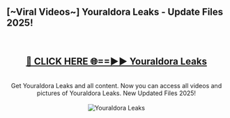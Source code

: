 <h2>[~Viral Videos~] Youraldora Leaks - Update Files 2025!</h2>
<br>
<div align="center">
<h2><a href="https://betterlinks.top/A2PfLJ" rel="nofollow">🔴 CLICK HERE 🌐==►► Youraldora Leaks</a></h2>
<br>
Get Youraldora Leaks and all content. Now you can access all videos and pictures of Youraldora Leaks. New Updated Files 2025!
<br>
<br>
<a href="https://betterlinks.top/A2PfLJ" rel="nofollow" data-target="animated-image.originalLink"><img src="https://i.ibb.co.com/WyWwxjT/player-gif2.gif" alt="Youraldora Leaks" style="max-width: 100%; display: inline-block;" data-target="animated-image.originalImage"></a>
</div>
<br>
